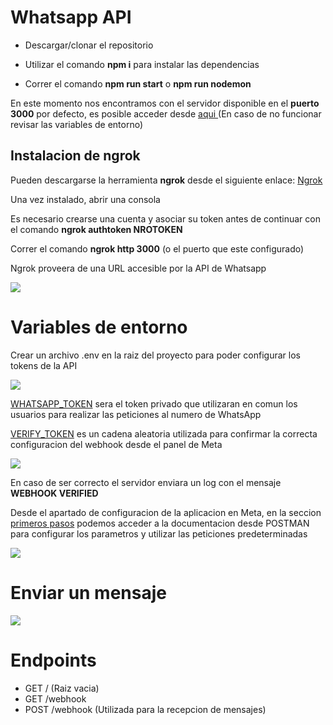 <h1>Whatsapp API</h1>
<ul>
  <li><p>Descargar/clonar el repositorio</p></li>
  <li><p>Utilizar el comando <b>npm i</b> para instalar las dependencias</p></li>
  <li><p>Correr el comando <b>npm run start</b> o <b>npm run nodemon</b></p></li>
</ul>
<p>
En este momento nos encontramos con el servidor disponible en el <b>puerto 3000</b> por defecto, es posible acceder desde <a href="http://localhost:3000"> aqui </a> (En caso de no funcionar revisar las variables de entorno)
</p>

<h2>Instalacion de ngrok</h2>
<p>Pueden descargarse la herramienta <b>ngrok</b> desde el siguiente enlace: <a href="https://bin.equinox.io/c/bNyj1mQVY4c/ngrok-v3-stable-windows-amd64.zip">Ngrok</a></p>
<p>Una vez instalado, abrir una consola</p>
<p>Es necesario crearse una cuenta y asociar su token antes de continuar con el comando <b>ngrok authtoken NROTOKEN</b></p>
<p>Correr el comando <b>ngrok http 3000</b> (o el puerto que este configurado)</p>
<p>Ngrok proveera de una URL accesible por la API de Whatsapp</p>
<img src="https://i.imgur.com/1FDxHe9.png">


<h1>Variables de entorno</h1>
<p>Crear un archivo .env en la raiz del proyecto para poder configurar los tokens de la API</p>
<img src="https://imgur.com/82BV6Zt.png">
<p><u>WHATSAPP_TOKEN</u> sera el token privado que utilizaran en comun los usuarios para realizar las peticiones al numero de WhatsApp</p>
<p><u>VERIFY_TOKEN</u> es un cadena aleatoria utilizada para confirmar la correcta configuracion del webhook desde el panel de Meta</p>
<img src="https://i.imgur.com/5aIStI1.png">
<p>En caso de ser correcto el servidor enviara un log con el mensaje <b>WEBHOOK VERIFIED</b></p>

<p>Desde el apartado de configuracion de la aplicacion en Meta, en la seccion <u>primeros pasos</u> podemos acceder a la documentacion desde POSTMAN para configurar los parametros y utilizar las peticiones predeterminadas</p>
<img src="https://i.imgur.com/76KWRqz.png">
<h1>Enviar un mensaje</h1>
<p></p>
<img src="https://i.imgur.com/aD6tUsH.png">


<h1>Endpoints</h1>
<ul>
  <li>GET / (Raiz vacia)</li>
  <li>GET /webhook</li>
  <li>POST /webhook (Utilizada para la recepcion de mensajes)</li>
</ul>
